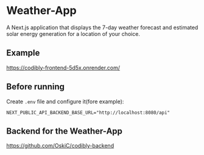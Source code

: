 # Weather-App
A Next.js application that displays the 7-day weather forecast and estimated solar energy generation for a location of your choice.

## Example
https://codibly-frontend-5d5x.onrender.com/

## Before running
Create `.env` file and configure it(fore example):
```
NEXT_PUBLIC_API_BACKEND_BASE_URL="http://localhost:8080/api"
```

## Backend for the Weather-App
https://github.com/OskiC/codibly-backend
